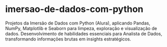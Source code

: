 # imersao-de-dados-com-python
Projetos da Imersão de Dados com Python (Alura), aplicando Pandas, NumPy, Matplotlib e Seaborn para limpeza, exploração e visualização de dados. Desenvolvimento de habilidades essenciais para Analista de Dados, transformando informações brutas em insights estratégicos.
